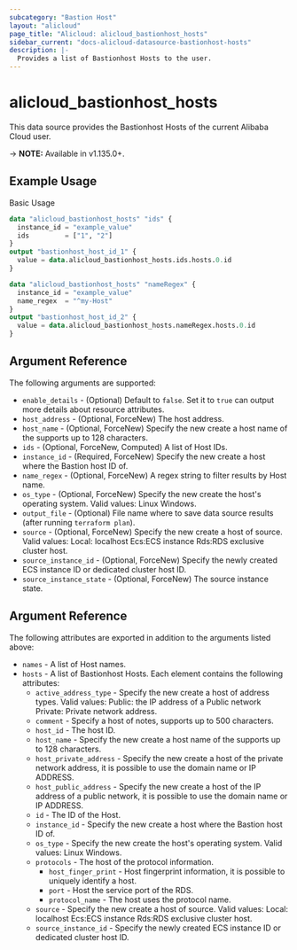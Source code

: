 ```yaml
---
subcategory: "Bastion Host"
layout: "alicloud"
page_title: "Alicloud: alicloud_bastionhost_hosts"
sidebar_current: "docs-alicloud-datasource-bastionhost-hosts"
description: |-
  Provides a list of Bastionhost Hosts to the user.
---
```


# alicloud\_bastionhost\_hosts

This data source provides the Bastionhost Hosts of the current Alibaba Cloud user.

-> **NOTE:** Available in v1.135.0+.

## Example Usage

Basic Usage

```terraform
data "alicloud_bastionhost_hosts" "ids" {
  instance_id = "example_value"
  ids         = ["1", "2"]
}
output "bastionhost_host_id_1" {
  value = data.alicloud_bastionhost_hosts.ids.hosts.0.id
}

data "alicloud_bastionhost_hosts" "nameRegex" {
  instance_id = "example_value"
  name_regex  = "^my-Host"
}
output "bastionhost_host_id_2" {
  value = data.alicloud_bastionhost_hosts.nameRegex.hosts.0.id
}

```

## Argument Reference

The following arguments are supported:

* `enable_details` - (Optional) Default to `false`. Set it to `true` can output more details about resource attributes.
* `host_address` - (Optional, ForceNew) The host address.
* `host_name` - (Optional, ForceNew) Specify the new create a host name of the supports up to 128 characters.
* `ids` - (Optional, ForceNew, Computed)  A list of Host IDs.
* `instance_id` - (Required, ForceNew) Specify the new create a host where the Bastion host ID of.
* `name_regex` - (Optional, ForceNew) A regex string to filter results by Host name.
* `os_type` - (Optional, ForceNew) Specify the new create the host's operating system. Valid values: Linux Windows.
* `output_file` - (Optional) File name where to save data source results (after running `terraform plan`).
* `source` - (Optional, ForceNew) Specify the new create a host of source. Valid values: Local: localhost Ecs:ECS instance Rds:RDS exclusive cluster host.
* `source_instance_id` - (Optional, ForceNew) Specify the newly created ECS instance ID or dedicated cluster host ID.
* `source_instance_state` - (Optional, ForceNew) The source instance state.

## Argument Reference

The following attributes are exported in addition to the arguments listed above:

* `names` - A list of Host names.
* `hosts` - A list of Bastionhost Hosts. Each element contains the following attributes:
	* `active_address_type` - Specify the new create a host of address types. Valid values: Public: the IP address of a Public network Private: Private network address.
	* `comment` - Specify a host of notes, supports up to 500 characters.
	* `host_id` - The host ID.
	* `host_name` - Specify the new create a host name of the supports up to 128 characters.
	* `host_private_address` - Specify the new create a host of the private network address, it is possible to use the domain name or IP ADDRESS.
	* `host_public_address` - Specify the new create a host of the IP address of a public network, it is possible to use the domain name or IP ADDRESS.
	* `id` - The ID of the Host.
	* `instance_id` - Specify the new create a host where the Bastion host ID of.
	* `os_type` - Specify the new create the host's operating system. Valid values: Linux Windows.
	* `protocols` - The host of the protocol information.
		* `host_finger_print` - Host fingerprint information, it is possible to uniquely identify a host.
		* `port` - Host the service port of the RDS.
		* `protocol_name` - The host uses the protocol name. 
	* `source` - Specify the new create a host of source. Valid values: Local: localhost Ecs:ECS instance Rds:RDS exclusive cluster host.
	* `source_instance_id` - Specify the newly created ECS instance ID or dedicated cluster host ID.
